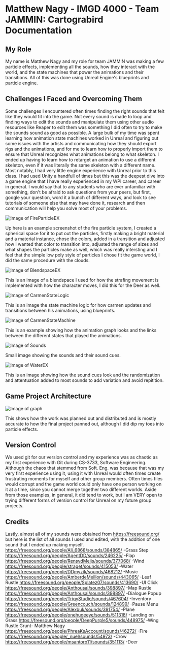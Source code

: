 # Matthew Nagy - IMGD 4000 - Team JAMMIN: Cartograbird Documentation


## My Role


My name is Matthew Nagy and my role for team JAMMIN was making a few particle effects, implementing all the sounds, how they interact with the world,
and the state machines that power the animations and their transitions. All of this was done using Unreal Engine's blueprints and particle engine.


## Challenges I Faced and Overcoming Them


Some challenges I encountered often times finding the right sounds that felt like they would fit into the game. Not every sound is made to loop and finding ways
to edit the sounds and manipulate them using other audio resources like Reaper to edit them was something I did often to try to make the sounds sound as good as possible.
A large bulk of my time was spent learning how animation state machines worked in Unreal and figuring out some issues with the artists and communicating how they should
export rigs and the animations, and for me to learn how to properly import them to ensure that Unreal recognizes what animations belong to what skeleton.
I ended up having to learn how to retarget an animation to use a different skeleton, even if it was literally the same skeleton with a different name.
Most notably, I had very little engine experience with Unreal prior to this class. I had used Unity a handfull of times but this was the deepest dive into
a game engine that I have really experienced in my WPI career, and career in general. I would say that to any students who are ever unfamiliar with something,
don't be afraid to ask questions from your peers, but first, google your question, word it a bunch of different ways, and look to see tutorials of someone
else that may have done it, research and then communication will help you solve most of your problems.


![Image of FireParticleEX](https://github.com/AstroSeer/JamminMattDoc/blob/master/FireParticleEX.PNG)


Up here is an example screenshot of the fire particle system, I created a spherical space for it to put out the particles, firstly making a bright material and a material 
instance, chose the colors, added in a transition and adjusted how I wanted that color to transition into, adjusted the range of sizes and what shapes the particles make 
as well, which was really intersting and I feel that the simple low poly style of particles I chose fit the game world, I did the same procedure with the clouds.


![Image of BlendspaceEX](https://github.com/AstroSeer/JamminMattDoc/blob/master/BlendspaceEX.PNG)


This is an image of a blendspace I used for how the strafing movement is implemented with how the character moves, I did this for the Deer as well.


![Image of CarmenStateLogic](https://github.com/AstroSeer/JamminMattDoc/blob/master/CarmenStateLogic.PNG)


This is an image the state machine logic for how carmen updates and transitions between his animations, using blueprints.


![Image of CarmenStateMachine](https://github.com/AstroSeer/JamminMattDoc/blob/master/CarmenStateMachine.PNG)


This is an example showing how the animation graph looks and the links between the different states that played the animations.


![Image of Sounds](https://github.com/AstroSeer/JamminMattDoc/blob/master/Sounds.PNG)


Small image showing the sounds and their sound cues.


![Image of WaterEX](https://github.com/AstroSeer/JamminMattDoc/blob/master/WaterEX.PNG)


This is an image showing how the sound cues look and the randomization and attentuation added to most sounds to add variation and avoid repitition.


## Game Project Architecture


![Image of graph](https://github.com/AstroSeer/JamminMattDoc/blob/master/graph.png)


This shows how the work was planned out and distributed and is mostly accurate to how the final project panned out, although I did dip my toes into particle effects.


## Version Control


We used git for our version control and my experience was as chaotic as my first experience with Git during CS-3733, Software Engineering. Although the chaos
that stemmed from Soft. Eng. was because that was my very first experience using it, using it with Unreal would often times create frustrating moments for myself
and other group members. Often times files would corrupt and the game world could only have one person working on it at a time, since you cannot merge together
two different worlds. Aside from those examples, in general, it did tend to work, but I am VERY open to trying different forms of version control for Unreal
on my future group projects.


## Credits


Lastly, almost all of my sounds were obtained from https://freesound.org/ but here is the list of all sounds I used and edited, with the addition of one sound
that I ended up making myself.
https://freesound.org/people/Ali_6868/sounds/384865/       -Grass Step
https://freesound.org/people/AgentDD/sounds/246225/        -Flap
https://freesound.org/people/RensvdMeijs/sounds/377068/    -Wind
https://freesound.org/people/straget/sounds/415053/        -Water
https://freesound.org/people/DDmyzik/sounds/468212/        -Music
https://freesound.org/people/AmberdeMeillon/sounds/443065/ -Leaf Rustle
https://freesound.org/people/Splatez07/sounds/413690/      -UI Click
https://freesound.org/people/Anthousai/sounds/398897/      -Map Rustle
https://freesound.org/people/Anthousai/sounds/398897/      -Dialogue Popup
https://freesound.org/people/TriqyStudio/sounds/467604/    -Inventory
https://freesound.org/people/Greencouch/sounds/124899/     -Pause Menu
https://freesound.org/people/Alexbuk/sounds/391754/        -Plane
https://freesound.org/people/onehugeeye/sounds/511318/     -Landing on Grass
https://freesound.org/people/DeepPurple5/sounds/448975/    -Wing Rustle
Grunt- Matthew Nagy
https://freesound.org/people/PhreaKsAccount/sounds/46272/  -Fire
https://freesound.org/people/_nuel/sounds/54973/           -Crow
https://freesound.org/people/msantoro11/sounds/351113/     -Deer
